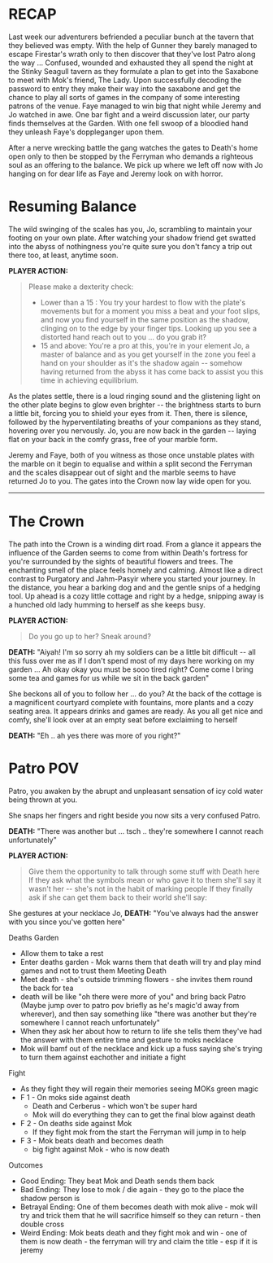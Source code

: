 # RECAP
Last week our adventurers befriended a peculiar bunch at the tavern that they believed was empty. With the help of Gunner they barely managed to escape Firestar's wrath only to then discover that they've lost Patro along the way ... Confused, wounded and exhausted they all spend the night at the Stinky Seagull tavern as they formulate a plan to get into the Saxabone to meet with Mok's friend, The Lady. Upon successfully decoding the password to entry they make their way into the saxabone and get the chance to play all sorts of games in the company of some interesting patrons of the venue. Faye managed to win big that night while Jeremy and Jo watched in awe. One bar fight and a weird discussion later, our party finds themselves at the Garden. With one fell swoop of a bloodied hand they unleash Faye's doppleganger upon them. 

After a nerve wrecking battle the gang watches the gates to Death's home open only to then be stopped by the Ferryman who demands a righteous soul as an offering to the balance. We pick up where we left off now with Jo hanging on for dear life as Faye and Jeremy look on with horror. 

# Resuming Balance
The wild swinging of the scales has you, Jo, scrambling to maintain your footing on your own plate. After watching your shadow friend get swatted into the abyss of nothingness you're quite sure you don't fancy a trip out there too, at least, anytime soon. 

**PLAYER ACTION:**
> Please make a dexterity check:
> - Lower than a 15 : You try your hardest to flow with the plate's movements but for a moment you miss a beat and your foot slips, and now you find yourself in the same position as the shadow, clinging on to the edge by your finger tips. Looking up you see a distorted hand reach out to you ... do you grab it?
> - 15 and above: You're a pro at this, you're in your element Jo, a master of balance and as you get yourself in the zone you feel a hand on your shoulder as it's the shadow again -- somehow having returned from the abyss it has come back to assist you this time in achieving equilibrium. 

As the plates settle, there is a loud ringing sound and the glistening light on the other plate begins to glow even brighter -- the brightness starts to burn a little bit, forcing you to shield your eyes from it. Then, there is silence, followed by the hyperventilating breaths of your companions as they stand, hovering over you nervously. Jo, you are now back in the garden -- laying flat on your back in the comfy grass, free of your marble form.

Jeremy and Faye, both of you witness as those once unstable plates with the marble on it begin to equalise and within a split second the Ferryman and the scales disappear out of sight and the marble seems to have returned Jo to you. The gates into the Crown now lay wide open for you.

----
# The Crown
The path into the Crown is a winding dirt road. From a glance it appears the influence of the Garden seems to come from within Death's fortress for you're surrounded by the sights of beautiful flowers and trees. The enchanting smell of the place feels homely and calming. Almost like a direct contrast to Purgatory and Jahm-Pasyir where you started your journey. In the distance, you hear a barking dog and and the gentle snips of a hedging tool. Up ahead is a cozy little cottage and right by a hedge, snipping away is a hunched old lady humming to herself as she keeps busy.

**PLAYER ACTION:**
> Do you go up to her? Sneak around?

**DEATH:** "Aiyah! I'm so sorry ah my soldiers can be a little bit difficult -- all this fuss over me as if I don't spend most of my days here working on my garden ...  Ah okay okay you must be sooo tired right? Come come I bring some tea and games for us while we sit in the back garden"

She beckons all of you to follow her ... do you?
At the back of the cottage is a magnificent courtyard complete with fountains, more plants and a cozy seating area. It appears drinks and games are ready.
As you all get nice and comfy, she'll look over at an empty seat before exclaiming to herself

**DEATH:** "Eh .. ah yes there was more of you right?"

# Patro POV
Patro, you awaken by the abrupt and unpleasant sensation of icy cold water being thrown at you. 


She snaps her fingers and right beside you now sits a very confused Patro.

**DEATH:** "There was another but ... tsch .. they're somewhere I cannot reach unfortunately"

**PLAYER ACTION:**
> Give them the opportunity to talk through some stuff with Death here 
> If they ask what the symbols mean or who gave it to them she'll say it wasn't her -- she's not in the habit of marking people
> If they finally ask if she can get them back to their world she'll say:

She gestures at your necklace Jo, 
**DEATH:** "You've always had the answer with you since you've gotten here"


Deaths Garden
- Allow them to take a rest
- Enter deaths garden - Mok warns them that death will try and play mind games and not to trust them
Meeting Death
- Meet death - she's outside trimming flowers - she invites them round the back for tea
- death will be like "oh there were more of you" and bring back Patro (Maybe jump over to patro pov briefly as he's magic'd away from wherever), and then say something like "there was another but they're somewhere I cannot reach unfortunately"
- When they ask her about how to return to life she tells them they've had the answer with them entire time and gesture to moks necklace
- Mok will bamf out of the necklace and kick up a fuss saying she's trying to turn them against eachother and initiate a fight 

Fight
- As they fight they will regain their memories seeing MOKs green magic
- F 1 - On moks side against death
	- Death and Cerberus - which won't be super hard
	- Mok will do everything they can to get the final blow against death
- F 2 - On deaths side against Mok
	- If they fight mok from the start the Ferryman will jump in to help
- F 3 - Mok beats death and becomes death
	- big fight against Mok - who is now death


Outcomes
- Good Ending: They beat Mok and Death sends them back
- Bad Ending: They lose to mok / die again - they go to the place the shadow person is
- Betrayal Ending: One of them becomes death with mok alive - mok will try and trick them that he will sacrifice himself so they can return - then double cross
- Weird Ending: Mok beats death and they fight mok and win - one of them is now death - the ferryman will try and claim the title - esp if it is jeremy